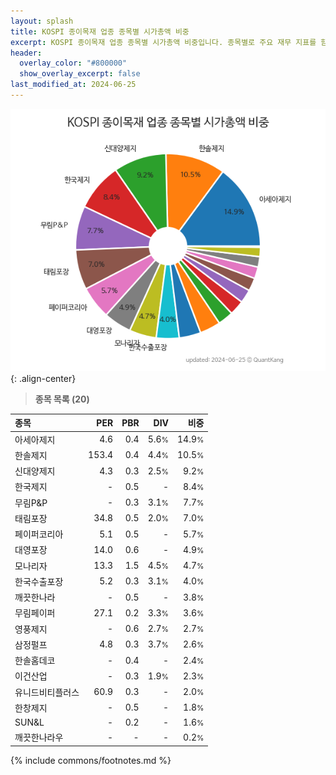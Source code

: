 ```yaml
---
layout: splash
title: KOSPI 종이목재 업종 종목별 시가총액 비중
excerpt: KOSPI 종이목재 업종 종목별 시가총액 비중입니다. 종목별로 주요 재무 지표를 함께 표시합니다.
header:
  overlay_color: "#800000"
  show_overlay_excerpt: false
last_modified_at: 2024-06-25
---
```



![KOSPI 종이목재 업종 종목별 시가총액 비중](/stats/sector/images/kospi_업종_종이목재_종목.png){: .align-center}


> **종목 목록 (20)**<a id="list"></a>

| **종목** | **PER** | **PBR** | **DIV** | **비중** |
| :------- | ------: | ------: | ------: | -------: |
| 아세아제지 | 4.6 | 0.4 | 5.6<small>%</small> | 14.9<small>%</small> |
| 한솔제지 | 153.4 | 0.4 | 4.4<small>%</small> | 10.5<small>%</small> |
| 신대양제지 | 4.3 | 0.3 | 2.5<small>%</small> | 9.2<small>%</small> |
| 한국제지 | - | 0.5 | - | 8.4<small>%</small> |
| 무림P&P | - | 0.3 | 3.1<small>%</small> | 7.7<small>%</small> |
| 태림포장 | 34.8 | 0.5 | 2.0<small>%</small> | 7.0<small>%</small> |
| 페이퍼코리아 | 5.1 | 0.5 | - | 5.7<small>%</small> |
| 대영포장 | 14.0 | 0.6 | - | 4.9<small>%</small> |
| 모나리자 | 13.3 | 1.5 | 4.5<small>%</small> | 4.7<small>%</small> |
| 한국수출포장 | 5.2 | 0.3 | 3.1<small>%</small> | 4.0<small>%</small> |
| 깨끗한나라 | - | 0.5 | - | 3.8<small>%</small> |
| 무림페이퍼 | 27.1 | 0.2 | 3.3<small>%</small> | 3.6<small>%</small> |
| 영풍제지 | - | 0.6 | 2.7<small>%</small> | 2.7<small>%</small> |
| 삼정펄프 | 4.8 | 0.3 | 3.7<small>%</small> | 2.6<small>%</small> |
| 한솔홈데코 | - | 0.4 | - | 2.4<small>%</small> |
| 이건산업 | - | 0.3 | 1.9<small>%</small> | 2.3<small>%</small> |
| 유니드비티플러스 | 60.9 | 0.3 | - | 2.0<small>%</small> |
| 한창제지 | - | 0.5 | - | 1.8<small>%</small> |
| SUN&L | - | 0.2 | - | 1.6<small>%</small> |
| 깨끗한나라우 | - | - | - | 0.2<small>%</small> |

{% include commons/footnotes.md %}